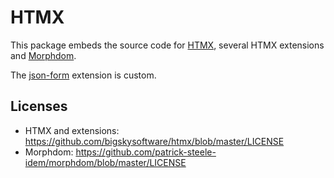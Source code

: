 # HTMX

This package embeds the source code for [HTMX](https://github.com/bigskysoftware/htmx), several HTMX extensions
and [Morphdom](https://github.com/patrick-steele-idem/morphdom).

The [json-form](./extensions/json-form.js) extension is custom.

## Licenses

- HTMX and extensions: https://github.com/bigskysoftware/htmx/blob/master/LICENSE
- Morphdom: https://github.com/patrick-steele-idem/morphdom/blob/master/LICENSE

